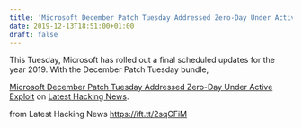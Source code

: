 ```yaml
---
title: 'Microsoft December Patch Tuesday Addressed Zero-Day Under Active Exploit'
date: 2019-12-13T18:51:00+01:00
draft: false
---
```


This Tuesday, Microsoft has rolled out a final scheduled updates for the year 2019. With the December Patch Tuesday bundle,

[Microsoft December Patch Tuesday Addressed Zero-Day Under Active Exploit](https://latesthackingnews.com/2019/12/13/microsoft-december-patch-tuesday-addressed-zero-day-under-active-exploit/) on [Latest Hacking News](https://latesthackingnews.com).

  
  
from Latest Hacking News https://ift.tt/2sqCFiM